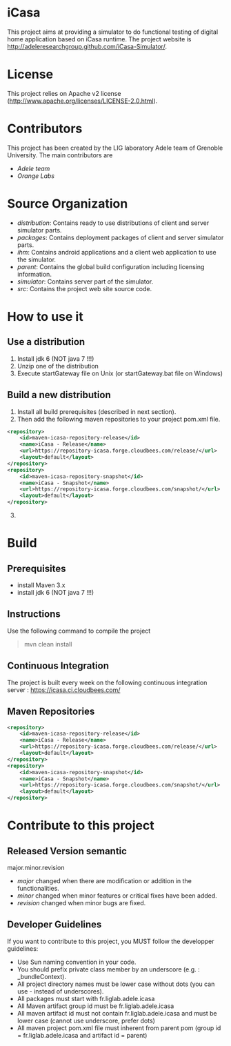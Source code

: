 iCasa
=====

This project aims at providing a simulator to do functional testing of digital home application based on iCasa runtime.
The project website is <http://adeleresearchgroup.github.com/iCasa-Simulator/>.

License
=====

This project relies on Apache v2 license (<http://www.apache.org/licenses/LICENSE-2.0.html>).

Contributors
=====

This project has been created by the LIG laboratory Adele team of Grenoble University.
The main contributors are 
- _Adele team_
- _Orange Labs_

Source Organization
====

- _distribution_: Contains ready to use distributions of client and server simulator parts.
- _packages_: Contains deployment packages of client and server simulator parts.
- _ihm_: Contains android applications and a client web application to use the simulator.
- _parent_: Contains the global build configuration including licensing information.
- _simulator_: Contains server part of the simulator.
- _src_: Contains the project web site source code.

How to use it
=====

Use a distribution
----

1. Install jdk 6 (NOT java 7 !!!)
2. Unzip one of the distribution
3. Execute startGateway file on Unix (or startGateway.bat file on Windows)

Build a new distribution
----

1. Install all build prerequisites (described in next section).
2. Then add the following maven repositories to your project pom.xml file.
```xml
<repository>
	<id>maven-icasa-repository-release</id>
	<name>iCasa - Release</name>
	<url>https://repository-icasa.forge.cloudbees.com/release/</url>
	<layout>default</layout>
</repository>
<repository>
	<id>maven-icasa-repository-snapshot</id>
	<name>iCasa - Snapshot</name>
	<url>https://repository-icasa.forge.cloudbees.com/snapshot/</url>
	<layout>default</layout>
</repository>
```
3.

Build
=====

Prerequisites
-----

- install Maven 3.x
- install jdk 6 (NOT java 7 !!!)

Instructions
----

Use the following command to compile the project
> mvn clean install

Continuous Integration
----

The project is built every week on the following continuous integration server :
<https://icasa.ci.cloudbees.com/>

Maven Repositories
----

```xml
<repository>
	<id>maven-icasa-repository-release</id>
	<name>iCasa - Release</name>
	<url>https://repository-icasa.forge.cloudbees.com/release/</url>
	<layout>default</layout>
</repository>
<repository>
	<id>maven-icasa-repository-snapshot</id>
	<name>iCasa - Snapshot</name>
	<url>https://repository-icasa.forge.cloudbees.com/snapshot/</url>
	<layout>default</layout>
</repository>
```

Contribute to this project
====

Released Version semantic
----

 major.minor.revision 

 * _major_ changed when there are modification or addition in the functionalities. 
 * _minor_ changed when minor features or critical fixes have been added.
 * _revision_ changed when minor bugs are fixed.

Developer Guidelines
----
 
If you want to contribute to this project, you MUST follow the developper guidelines:
- Use Sun naming convention in your code.
- You should prefix private class member by an underscore (e.g. : _bundleContext).
- All project directory names must be lower case without dots (you can use - instead of underscores).
- All packages must start with fr.liglab.adele.icasa
- All Maven artifact group id must be fr.liglab.adele.icasa
- All maven artifact id must not contain fr.liglab.adele.icasa and must be lower case (cannot use underscore, prefer dots)
- All maven project pom.xml file must inherent from parent pom (group id = fr.liglab.adele.icasa and artifact id = parent)
